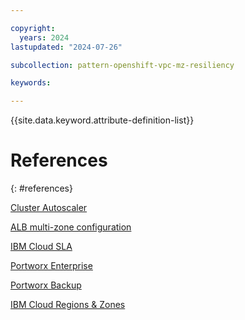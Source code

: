 ```yaml
---

copyright:
  years: 2024
lastupdated: "2024-07-26"

subcollection: pattern-openshift-vpc-mz-resiliency

keywords:

---
```


{{site.data.keyword.attribute-definition-list}}


# References
{: #references}

[Cluster Autoscaler](https://cloud.ibm.com/docs/openshift?topic=openshift-cluster-scaling-classic-vpc&interface=ui)

[ALB multi-zone configuration](https://cloud.ibm.com/docs/vpc?topic=vpc-load-balancers-about&interface=api#horizontal-scaling)

[IBM Cloud SLA](https://www.ibm.com/support/customer/csol/terms/?id=i126-9268&lc=en#detail-document)

[Portworx Enterprise](https://cloud.ibm.com/docs/openshift?topic=openshift-storage_portworx_plan)

[Portworx Backup](https://cloud.ibm.com/docs/openshift?topic=openshift-storage_portworx_backup\#px-backup-and-restore)

[IBM Cloud Regions & Zones](https://www.ibm.com/docs/en/cloud-orchestrator/2.5.0.9?topic=security-regions-availability-zones-quota)
